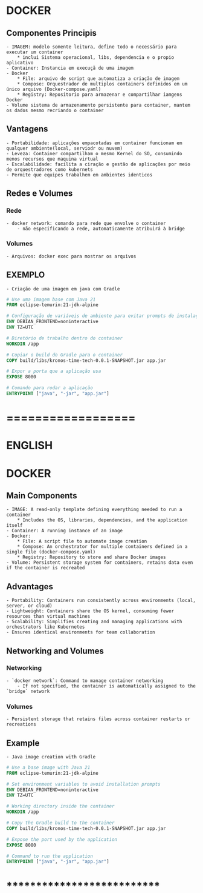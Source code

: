 # DOCKER
## Componentes Principis
    - IMAGEM: modelo somente leitura, define todo o necessário para executar um container
        * inclui Sistema operacional, libs, dependencia e o propio aplicativo
    - Container: Instancia em execuçã de uma imagem
    - Docker 
        * File: arquivo de script que automatiza a criação de imagem
        * Compose: Orquestrador de multiplos containers definidos em um único arquivo (Docker-compose.yaml)
        * Registry: Repositorio para armazenar e compartilhar iamgens Docker
    - Volume sistema de armazenamento persistente para container, mantem os dados mesmo recriando o container
## Vantagens
    - Portabilidade: aplicações empacotadas em container funcionam em qualquer ambiente(local, serviodr ou nuvem)
    - Leveza: Container compartilham o mesmo Kernel do SO, consumindo menos recursos que maquina virtual
    - Escalabilidade: facilita a ciração e gestão de aplicações por meio de orquestradores como kubernets
    - Permite que equipes trabalhem em ambientes identicos
## Redes e Volumes
### Rede
    - docker network: comando para rede que envolve o container
        - não especificando a rede, automaticamente atribuirá à bridge
### Volumes
    - Arquivos: docker exec para mostrar os arquivos
## EXEMPLO
    - Criação de uma imagem em java com Gradle
```dockerfile
# Use uma imagem base com Java 21
FROM eclipse-temurin:21-jdk-alpine

# Configuração de variáveis de ambiente para evitar prompts de instalação
ENV DEBIAN_FRONTEND=noninteractive
ENV TZ=UTC

# Diretório de trabalho dentro do container
WORKDIR /app

# Copiar o build do Gradle para o container
COPY build/libs/kronos-time-tech-0.0.1-SNAPSHOT.jar app.jar

# Expor a porta que a aplicação usa
EXPOSE 8080

# Comando para rodar a aplicação
ENTRYPOINT ["java", "-jar", "app.jar"]
```
# ==================

# ENGLISH 

# DOCKER
## Main Components
    - IMAGE: A read-only template defining everything needed to run a container
        * Includes the OS, libraries, dependencies, and the application itself
    - Container: A running instance of an image
    - Docker:
        * File: A script file to automate image creation
        * Compose: An orchestrator for multiple containers defined in a single file (docker-compose.yaml)
        * Registry: Repository to store and share Docker images
    - Volume: Persistent storage system for containers, retains data even if the container is recreated
## Advantages
    - Portability: Containers run consistently across environments (local, server, or cloud)
    - Lightweight: Containers share the OS kernel, consuming fewer resources than virtual machines
    - Scalability: Simplifies creating and managing applications with orchestrators like Kubernetes
    - Ensures identical environments for team collaboration
## Networking and Volumes
### Networking
    - `docker network`: Command to manage container networking
        - If not specified, the container is automatically assigned to the `bridge` network
### Volumes
    - Persistent storage that retains files across container restarts or recreations
## Example
    - Java image creation with Gradle
```dockerfile
# Use a base image with Java 21
FROM eclipse-temurin:21-jdk-alpine

# Set environment variables to avoid installation prompts
ENV DEBIAN_FRONTEND=noninteractive
ENV TZ=UTC

# Working directory inside the container
WORKDIR /app

# Copy the Gradle build to the container
COPY build/libs/kronos-time-tech-0.0.1-SNAPSHOT.jar app.jar

# Expose the port used by the application
EXPOSE 8080

# Command to run the application
ENTRYPOINT ["java", "-jar", "app.jar"]
````
# **************************